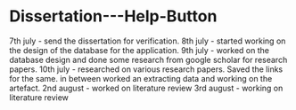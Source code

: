 # Dissertation---Help-Button
7th july - send the dissertation for verification.
8th july - started working on the design of the database for the application.
9th july - worked on the database design and done some research from google scholar for research papers.
10th july - researched on various research papers. Saved the links for the same.
in between worked an extracting data and working on the artefact.
2nd august - worked on literature review
3rd august - working on literature review
